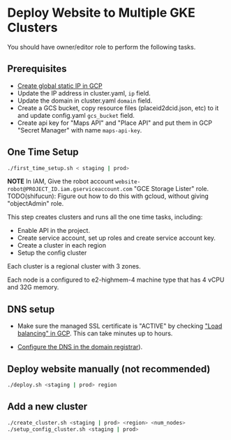 # Deploy Website to Multiple GKE Clusters

You should have owner/editor role to perform the following tasks.

## Prerequisites

- [Create global static IP in GCP](https://cloud.google.com/compute/docs/ip-addresses/reserve-static-external-ip-address#reserve_new_static)
- Update the IP address in cluster.yaml, `ip` field.
- Update the domain in cluster.yaml `domain` field.
- Create a GCS bucket, copy resource files (placeid2dcid.json, etc) to it and update config.yaml `gcs_bucket` field.
- Create api key for "Maps API" and "Place API" and put them in GCP "Secret Manager" with name `maps-api-key`.

## One Time Setup

```bash
./first_time_setup.sh < staging | prod>
```

**NOTE** In IAM, Give the robot account `website-robot@PROJECT_ID.iam.gserviceaccount.com` "GCE Storage Lister" role.
TODO(shifucun): Figure out how to do this with gcloud, without giving "objectAdmin" role.

This step creates clusters and runs all the one time tasks, including:

- Enable API in the project.
- Create service account, set up roles and create service account key.
- Create a cluster in each region
- Setup the config cluster

Each cluster is a regional cluster with 3 zones.

Each node is a configured to e2-highmem-4 machine type that has 4 vCPU and 32G memory.

## DNS setup

- Make sure the managed SSL certificate is "ACTIVE" by checking ["Load balancing" in GCP](https://pantheon.corp.google.com/net-services/loadbalancing/advanced/sslCertificates/list?project=PROJECT_ID&sslCertificateTablesize=50). This can take minutes up to hours.

- [Configure the DNS in the domain registrar](https://cloud.google.com/load-balancing/docs/ssl-certificates/google-managed-certs#update-dns)).

## Deploy website manually (not recommended)

```bash
./deploy.sh <staging | prod> region
```

## Add a new cluster

```bash
./create_cluster.sh <staging | prod> <region> <num_nodes>
./setup_config_cluster.sh <staging | prod>
```
